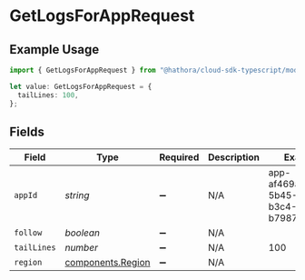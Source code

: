 # GetLogsForAppRequest

## Example Usage

```typescript
import { GetLogsForAppRequest } from "@hathora/cloud-sdk-typescript/models/operations";

let value: GetLogsForAppRequest = {
  tailLines: 100,
};
```

## Fields

| Field                                                  | Type                                                   | Required                                               | Description                                            | Example                                                |
| ------------------------------------------------------ | ------------------------------------------------------ | ------------------------------------------------------ | ------------------------------------------------------ | ------------------------------------------------------ |
| `appId`                                                | *string*                                               | :heavy_minus_sign:                                     | N/A                                                    | app-af469a92-5b45-4565-b3c4-b79878de67d2               |
| `follow`                                               | *boolean*                                              | :heavy_minus_sign:                                     | N/A                                                    |                                                        |
| `tailLines`                                            | *number*                                               | :heavy_minus_sign:                                     | N/A                                                    | 100                                                    |
| `region`                                               | [components.Region](../../models/components/region.md) | :heavy_minus_sign:                                     | N/A                                                    |                                                        |
